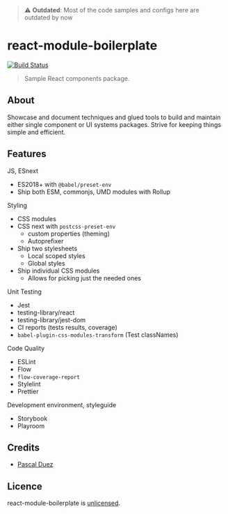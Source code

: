 > :warning: **Outdated**: Most of the code samples and configs here are outdated by now

# react-module-boilerplate

[![Build Status][travis-image]][travis-url]

> Sample React components package.

## About

Showcase and document techniques and glued tools to build and maintain either
single component or UI systems packages.
Strive for keeping things simple and efficient.

## Features

JS, ESnext

- ES2018+ with `@babel/preset-env`
- Ship both ESM, commonjs, UMD modules with Rollup

Styling

- CSS modules
- CSS next with `postcss-preset-env`
  - custom properties (theming)
  - Autoprefixer
- Ship two stylesheets
  - Local scoped styles
  - Global styles
- Ship individual CSS modules
  - Allows for picking just the needed ones

Unit Testing

- Jest
- testing-library/react
- testing-library/jest-dom
- CI reports (tests results, coverage)
- `babel-plugin-css-modules-transform` (Test classNames)

Code Quality

- ESLint
- Flow
- `flow-coverage-report`
- Stylelint
- Prettier

Development environment, styleguide

- Storybook
- Playroom

## Credits

- [Pascal Duez](https://github.com/pascalduez)

## Licence

react-module-boilerplate is [unlicensed](http://unlicense.org/).

[travis-url]: https://travis-ci.org/pascalduez/react-module-boilerplate?branch=master
[travis-image]: http://img.shields.io/travis/pascalduez/react-module-boilerplate.svg?style=flat-square
[license-image]: http://img.shields.io/npm/l/postcss-apply.svg?style=flat-square
[license-url]: UNLICENSE
